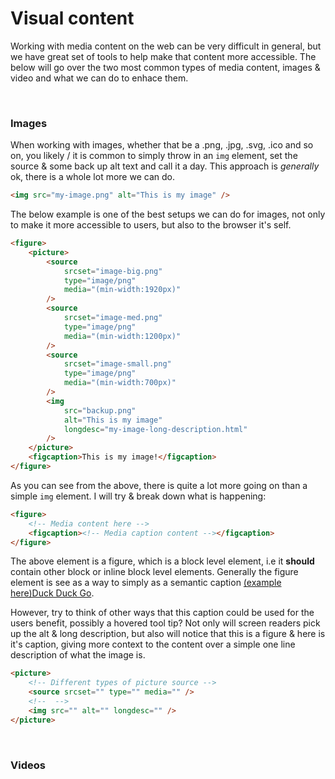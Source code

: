 # Visual content

Working with media content on the web can be very difficult in general, but we have great set of tools to help make that content more accessible. The below will go over the two most common types of media content, images & video and what we can do to enhace them.

&nbsp;

### Images

When working with images, whether that be a .png, .jpg, .svg, .ico and so on, you likely / it is common to simply throw in an `img` element, set the source & some back up alt text and call it a day. This approach is _generally_ ok, there is a whole lot more we can do.

```html
<img src="my-image.png" alt="This is my image" />
```

The below example is one of the best setups we can do for images, not only to make it more accessible to users, but also to the browser it's self.

```html
<figure>
    <picture>
        <source
            srcset="image-big.png"
            type="image/png"
            media="(min-width:1920px)"
        />
        <source
            srcset="image-med.png"
            type="image/png"
            media="(min-width:1200px)"
        />
        <source
            srcset="image-small.png"
            type="image/png"
            media="(min-width:700px)"
        />
        <img
            src="backup.png"
            alt="This is my image"
            longdesc="my-image-long-description.html"
        />
    </picture>
    <figcaption>This is my image!</figcaption>
</figure>
```

As you can see from the above, there is quite a lot more going on than a simple `img` element.
I will try & break down what is happening:

```html
<figure>
    <!-- Media content here -->
    <figcaption><!-- Media caption content --></figcaption>
</figure>
```

The above element is a figure, which is a block level element, i.e it **should** contain other block or inline block level elements.
Generally the figure element is see as a way to simply as a semantic caption [(example here)Duck Duck Go](https://en.wikibooks.org/wiki/LaTeX/Floats,_Figures_and_Captions#/media/File:Latex_caption_example.png).

However, try to think of other ways that this caption could be used for the users benefit, possibly a hovered tool tip?
Not only will screen readers pick up the alt & long description, but also will notice that this is a figure & here is it's caption, giving more context to the content over a simple one line description of what the image is.

```html
<picture>
    <!-- Different types of picture source -->
    <source srcset="" type="" media="" />
    <!--  -->
    <img src="" alt="" longdesc="" />
</picture>
```

&nbsp;

### Videos

```html

```
